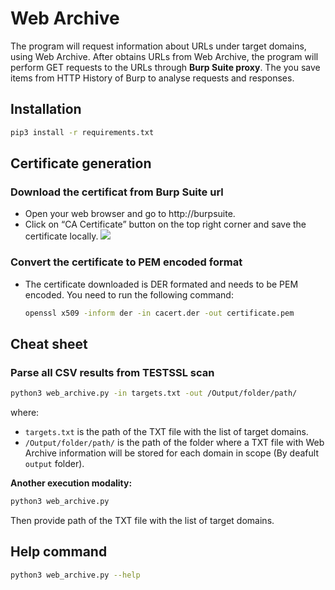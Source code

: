 # Web Archive
The program will request information about URLs under target domains, using Web Archive. After obtains URLs from Web Archive, the program will perform GET requests to the URLs through **Burp Suite proxy**. The you save items from HTTP History of Burp to analyse requests and responses.

## Installation
```bash
pip3 install -r requirements.txt
```
## Certificate generation
### Download the certificat from Burp Suite url
- Open your web browser and go to http://burpsuite.
- Click on “CA Certificate” button on the top right corner and save the certificate locally.
![](resources/burocertificate.jpg)

### Convert the certificate to PEM encoded format
- The certificate downloaded is DER formated and needs to be PEM encoded. You need to run the following command:
    ```bash
    openssl x509 -inform der -in cacert.der -out certificate.pem
    ```

## Cheat sheet
### Parse all CSV results from TESTSSL scan
```bash
python3 web_archive.py -in targets.txt -out /Output/folder/path/
```
where:
- `targets.txt` is the path of the TXT file with the list of target domains.
- `/Output/folder/path/` is the path of the folder where a TXT file with Web Archive information will be stored for each domain in scope (By deafult `output` folder).

**Another execution modality:**
```bash
python3 web_archive.py
```
Then provide path of the TXT file with the list of target domains.

## Help command
```bash
python3 web_archive.py --help
```